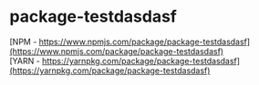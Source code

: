 # package-testdasdasf

[NPM - https://www.npmjs.com/package/package-testdasdasf](https://www.npmjs.com/package/package-testdasdasf)<br>
[YARN - https://yarnpkg.com/package/package-testdasdasf](https://yarnpkg.com/package/package-testdasdasf)
